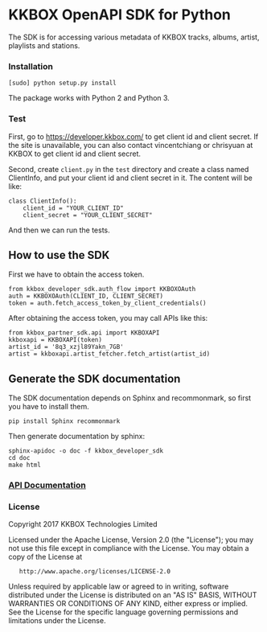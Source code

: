 # KKBOX OpenAPI SDK for Python

The SDK is for accessing various metadata of KKBOX tracks, albums, artist, playlists and stations.

### Installation

    [sudo] python setup.py install

The package works with Python 2 and Python 3.

### Test

First, go to https://developer.kkbox.com/ to get client id and client secret. If the site is unavailable, you can also contact vincentchiang or chrisyuan at KKBOX to get client id and client secret.

Second, create `client.py` in the `test` directory and create a class named ClientInfo, and put your client id and client secret in it. The content will be like: 

    class ClientInfo():
	    client_id = "YOUR_CLIENT_ID"
	    client_secret = "YOUR_CLIENT_SECRET"

And then we can run the tests.

## How to use the SDK

First we have to obtain the access token.

	from kkbox_developer_sdk.auth_flow import KKBOXOAuth
	auth = KKBOXOAuth(CLIENT_ID, CLIENT_SECRET)
	token = auth.fetch_access_token_by_client_credentials()

After obtaining the access token, you may call APIs like this:

	from kkbox_partner_sdk.api import KKBOXAPI
	kkboxapi = KKBOXAPI(token)
	artist_id = '8q3_xzjl89Yakn_7GB'
	artist = kkboxapi.artist_fetcher.fetch_artist(artist_id)

## Generate the SDK documentation
The SDK documentation depends on Sphinx and recommonmark, so first you have to install them.

	pip install Sphinx recommonmark

Then generate documentation by sphinx:

	sphinx-apidoc -o doc -f kkbox_developer_sdk
	cd doc
	make html
	
### [API Documentation](https://kkbox.gelato.io/)
### License
Copyright 2017 KKBOX Technologies Limited

   Licensed under the Apache License, Version 2.0 (the "License");
   you may not use this file except in compliance with the License.
   You may obtain a copy of the License at

       http://www.apache.org/licenses/LICENSE-2.0

   Unless required by applicable law or agreed to in writing, software
   distributed under the License is distributed on an "AS IS" BASIS,
   WITHOUT WARRANTIES OR CONDITIONS OF ANY KIND, either express or implied.
   See the License for the specific language governing permissions and
   limitations under the License.
